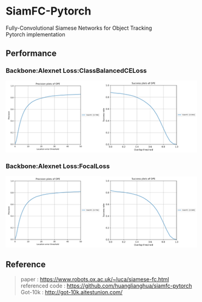# SiamFC-Pytorch
Fully-Convolutional Siamese Networks for Object Tracking  
Pytorch implementation

## Performance
### Backbone:Alexnet Loss:ClassBalancedCELoss
<img src="/reports/OTB2015/SiamFC_defo/precision_plots.png" width=50%><img src="/reports/OTB2015/SiamFC_defo/success_plots.png" width=50%>   
### Backbone:Alexnet Loss:FocalLoss
<img src="/reports/OTB2015/SiamFC_focalloss_Alexnet/precision_plots.png" width=50%><img src="/reports/OTB2015/SiamFC_focalloss_Alexnet/success_plots.png" width=50%> 

## Reference
> paper : https://www.robots.ox.ac.uk/~luca/siamese-fc.html  
> referenced code : https://github.com/huanglianghua/siamfc-pytorch  
> Got-10k : http://got-10k.aitestunion.com/  
